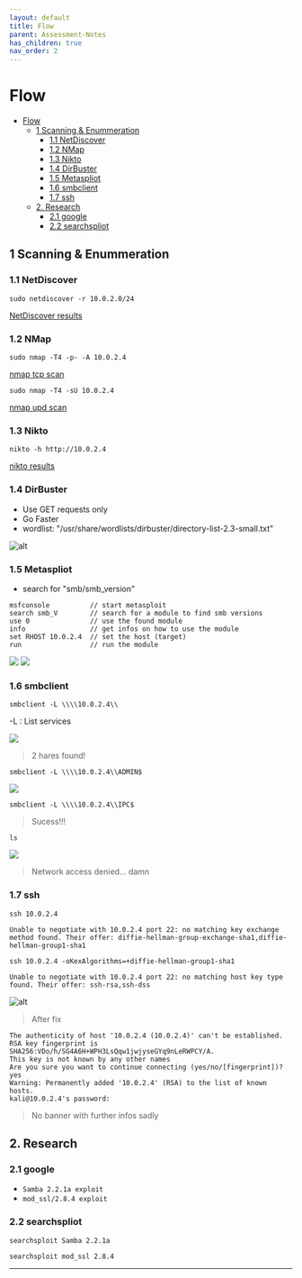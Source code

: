 ```yaml
---
layout: default
title: Flow
parent: Assessment-Notes
has_children: true
nav_order: 2
---
```


# Flow
- [Flow](#flow)
  - [1 Scanning \& Enummeration](#1-scanning--enummeration)
    - [1.1 NetDiscover](#11-netdiscover)
    - [1.2 NMap](#12-nmap)
    - [1.3 Nikto](#13-nikto)
    - [1.4 DirBuster](#14-dirbuster)
    - [1.5 Metaspliot](#15-metaspliot)
    - [1.6 smbclient](#16-smbclient)
    - [1.7 ssh](#17-ssh)
  - [2. Research](#2-research)
    - [2.1 google](#21-google)
    - [2.2 searchspliot](#22-searchspliot)

## 1 Scanning & Enummeration

### 1.1 NetDiscover
```console 
sudo netdiscover -r 10.0.2.0/24
```
[NetDiscover results](assets/NetDiscover.txt)

### 1.2 NMap
``` console
sudo nmap -T4 -p- -A 10.0.2.4
```
[nmap tcp scan](assets/nmap%20tcp.txt)  

```console
sudo nmap -T4 -sU 10.0.2.4 
```
[nmap upd scan](assets/nmap%20udp.txt)

### 1.3 Nikto
```console
nikto -h http://10.0.2.4
```
[nikto results](assets/nikto.txt)

### 1.4 DirBuster 
- Use GET requests only
- Go Faster
- wordlist: "/usr/share/wordlists/dirbuster/directory-list-2.3-small.txt"
  
![alt](assets/dirBuster.png)

### 1.5 Metaspliot
- search for "smb/smb_version"

``` console
msfconsole          // start metasploit
search smb_V        // search for a module to find smb versions
use 0               // use the found module
info                // get infos on how to use the module
set RHOST 10.0.2.4  // set the host (target)
run                 // run the module
```
![](assets/msf_01.png)
![](assets/msf_02.png)

### 1.6 smbclient

```console
smbclient -L \\\\10.0.2.4\\
```
-L : List services

![](assets/smb_1.png)

> 2 hares found!

```console
smbclient -L \\\\10.0.2.4\\ADMIN$
```

![](assets/smb_2.png)
```console
smbclient -L \\\\10.0.2.4\\IPC$
```
> Sucess!!!

```console
ls
```
![](assets/smb_3.png)
> Network access denied... damn

### 1.7 ssh

```console
ssh 10.0.2.4
```
```console
Unable to negotiate with 10.0.2.4 port 22: no matching key exchange method found. Their offer: diffie-hellman-group-exchange-sha1,diffie-hellman-group1-sha1

```
```console
ssh 10.0.2.4 -oKexAlgorithms=+diffie-hellman-group1-sha1
```
```console
Unable to negotiate with 10.0.2.4 port 22: no matching host key type found. Their offer: ssh-rsa,ssh-dss

```
![alt](assets/rJBwk0u.png)

> After fix

```console
The authenticity of host '10.0.2.4 (10.0.2.4)' can't be established.
RSA key fingerprint is SHA256:VDo/h/SG4A6H+WPH3LsQqw1jwjyseGYq9nLeRWPCY/A.
This key is not known by any other names
Are you sure you want to continue connecting (yes/no/[fingerprint])? yes
Warning: Permanently added '10.0.2.4' (RSA) to the list of known hosts.
kali@10.0.2.4's password: 
```
> No banner with further infos sadly


## 2. Research

### 2.1 google
- `Samba 2.2.1a exploit`
- `mod_ssl/2.8.4 exploit`

### 2.2 searchspliot
```console
searchsploit Samba 2.2.1a 
```

```console
searchsploit mod_ssl 2.8.4
```
---
